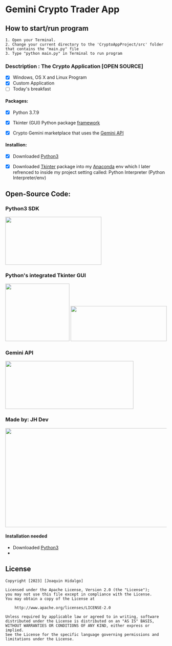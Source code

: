 # Gemini Crypto Trader App

## How to start/run program
    1. Open your Terminal.
    2. Change your current directory to the 'CryptoAppProject/src' folder that contains the "main.py" file
    3. Type "python main.py" in Terminal to run program
    
### Desctription : The Crypto Application [OPEN SOURCE]
- [x] Windows, OS X and Linux Program
- [x] Custom Application
- [ ] Today's breakfast

#### Packages:
- [x] Python 3.7.9 
- [x] Tkinter (GUI) Python package [framework](http://tkdocs.com/tutorial/install.html)
- [x] Crypto Gemini marketplace that uses the [Gemini API](https://docs.gemini.com/)


#### Installion:
- [x] Downloaded [Python3](https://www.python.org/downloads/release/python-379/)
- [x] Downloaded [Tkinter](https://docs.python.org/3/library/tk.html) package into my [Anaconda](https://www.anaconda.com/download) env which I later refrenced to inside my project setting called: Python Interpreter (Python Interpreter/env)


## Open-Source Code: 
### Python3 SDK
<img src="https://github.com/jhidalgo-utep/GeminiCryptoTrader/assets/84790891/e2b8fc2d-d398-4291-96f1-05521fcf1120" style=" width:300px ; height:150px">

### Python's integrated Tkinter GUI
<p float="left">
    <img src="https://github.com/jhidalgo-utep/GeminiCryptoTrader/assets/84790891/ded6633d-01ab-4913-812b-e8a87f8a2cb7" style=" width:200px ; height:180px">
    <img src="https://github.com/jhidalgo-utep/GeminiCryptoTrader/assets/84790891/922c184e-8017-4ad9-9cb1-81c2375d8c54" style=" width:300px ; height:110px">  
</p>


### Gemini API
<img src="https://github.com/jhidalgo-utep/GeminiCryptoTrader/assets/84790891/3be09dc2-6f74-45bc-b163-b93f179ad909" style=" width:400px ; height:150px">

### Made by: JH Dev
<img src="https://github.com/jhidalgo-utep/GeminiCryptoTrader/assets/84790891/14c19a92-cf47-44ee-92e8-2f7a2bbd7b64" style=" width:900px ; height:310px">

#### Installation needed
+ Downloaded [Python3](https://www.python.org/downloads/)
+ 



## License
    Copyright [2023] [Joaquin Hidalgo]

    Licensed under the Apache License, Version 2.0 (the "License");
    you may not use this file except in compliance with the License.
    You may obtain a copy of the License at

        http://www.apache.org/licenses/LICENSE-2.0

    Unless required by applicable law or agreed to in writing, software
    distributed under the License is distributed on an "AS IS" BASIS,
    WITHOUT WARRANTIES OR CONDITIONS OF ANY KIND, either express or implied.
    See the License for the specific language governing permissions and
    limitations under the License.
